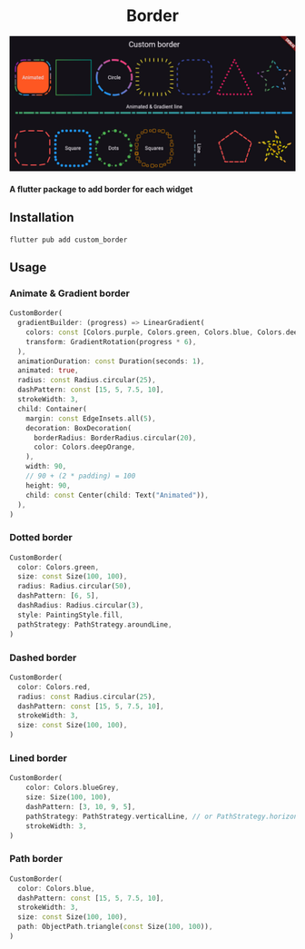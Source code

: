 <h1 style="text-align: center">Border</h1>

![Demo](https://github.com/abbasghasemi/flutter-border/blob/master/shut/demo.jpg?raw=true)

#### A flutter package to add border for each widget

## Installation

```shell
flutter pub add custom_border
```

## Usage

### Animate & Gradient border
```dart
CustomBorder(
  gradientBuilder: (progress) => LinearGradient(
    colors: const [Colors.purple, Colors.green, Colors.blue, Colors.deepOrange],
    transform: GradientRotation(progress * 6),
  ),
  animationDuration: const Duration(seconds: 1),
  animated: true,
  radius: const Radius.circular(25),
  dashPattern: const [15, 5, 7.5, 10],
  strokeWidth: 3,
  child: Container(
    margin: const EdgeInsets.all(5),
    decoration: BoxDecoration(
      borderRadius: BorderRadius.circular(20),
      color: Colors.deepOrange,
    ),
    width: 90,
    // 90 + (2 * padding) = 100
    height: 90,
    child: const Center(child: Text("Animated")),
  ),
)
```

### Dotted border
```dart
CustomBorder(
  color: Colors.green,
  size: const Size(100, 100),
  radius: Radius.circular(50),
  dashPattern: [6, 5],
  dashRadius: Radius.circular(3),
  style: PaintingStyle.fill,
  pathStrategy: PathStrategy.aroundLine,
)
```

### Dashed border
```dart
CustomBorder(
  color: Colors.red,
  radius: const Radius.circular(25),
  dashPattern: const [15, 5, 7.5, 10],
  strokeWidth: 3,
  size: const Size(100, 100),
)
```

### Lined border
```dart
CustomBorder(
    color: Colors.blueGrey,
    size: Size(100, 100),
    dashPattern: [3, 10, 9, 5],
    pathStrategy: PathStrategy.verticalLine, // or PathStrategy.horizontalLine
    strokeWidth: 3,
)
```

### Path border
```dart
CustomBorder(
  color: Colors.blue,
  dashPattern: const [15, 5, 7.5, 10],
  strokeWidth: 3,
  size: const Size(100, 100),
  path: ObjectPath.triangle(const Size(100, 100)),
)
```